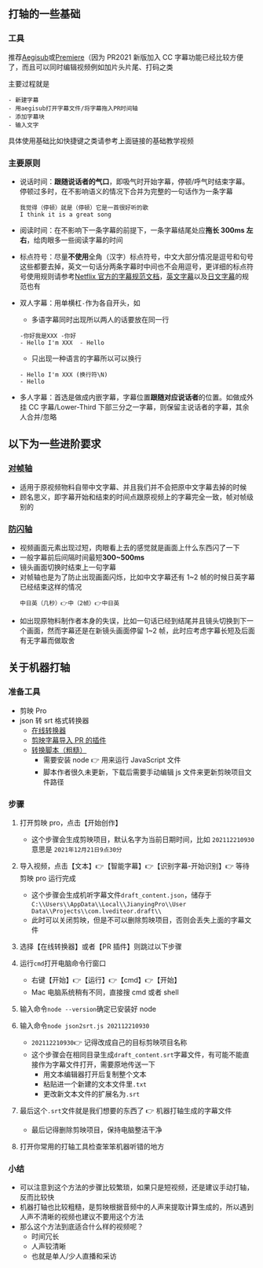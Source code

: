 ## 打轴的一些基础

### 工具

推荐[Aegisub](https://www.bilibili.com/video/BV1oK411T7kL)或[Premiere](https://www.bilibili.com/video/BV1dy4y1j714)（因为 PR2021 新版加入 CC 字幕功能已经比较方便了，而且可以同时编辑视频例如加片头片尾、打码之类

主要过程就是

    - 新建字幕
    - 用aegisub打开字幕文件/将字幕拖入PR时间轴
    - 添加字幕块
    - 输入文字

具体使用基础比如快捷键之类请参考上面链接的基础教学视频

### 主要原则

- 说话时间：**跟随说话者的气口**，即吸气时开始字幕，停顿/呼气时结束字幕。停顿过多时，在不影响语义的情况下合并为完整的一句话作为一条字幕

  ```
  我觉得（停顿）就是（停顿）它是一首很好听的歌
  I think it is a great song
  ```

- 阅读时间：在不影响下一条字幕的前提下，一条字幕结尾处应**拖长 300ms 左右**，给肉眼多一些阅读字幕的时间

- 标点符号：尽量**不使用**全角（汉字）标点符号，中文大部分情况是逗号和句号 这些都要去掉，英文一句话分两条字幕时中间也不会用逗号，更详细的标点符号使用规则请参考[Netflix 官方的字幕规范文档](https://partnerhelp.netflixstudios.com/hc/ja/articles/215767517-Japanese-Timed-Text-Style-Guide)，[英文字幕](https://partnerhelp.netflixstudios.com/hc/en-us/articles/217350977-English-Timed-Text-Style-Guide)以及[日文字幕](https://partnerhelp.netflixstudios.com/hc/ja/articles/215767517-Japanese-Timed-Text-Style-Guide)的规范也有

- 双人字幕：用单横杠`-`作为各自开头，如

  - 多语字幕同时出现所以两人的话要放在同一行

  ```
  -你好我是XXX -你好
  - Hello I'm XXX  - Hello
  ```

  - 只出现一种语言的字幕所以可以换行

  ```
  - Hello I'm XXX (换行符\N)
  - Hello
  ```

- 多人字幕：首选是做成内嵌字幕，字幕位置**跟随对应说话者**的位置。如做成外挂 CC 字幕/Lower-Third 下部三分之一字幕，则保留主说话者的字幕，其余人合并/忽略

## 以下为一些进阶要求

### [对帧轴](https://www.bilibili.com/video/BV1oK411T7kL?p=6)

- 适用于原视频物料自带中文字幕、并且我们并不会把原中文字幕去掉的时候
- 顾名思义，即字幕开始和结束的时间点跟原视频上的字幕完全一致，帧对帧级别的

### [防闪轴](https://www.bilibili.com/video/BV1oK411T7kL?p=7)

- 视频画面元素出现过短，肉眼看上去的感觉就是画面上什么东西闪了一下
- 一般字幕前后间隔时间最短**300~500ms**
- 镜头画面切换时结束上一句字幕
- 对帧轴也是为了防止出现画面闪烁，比如中文字幕还有 1~2 帧的时候日英字幕已经结束这样的情况
  ```
  中日英（几秒）👉中（2帧）👉中日英
  ```
- 如出现原物料制作者本身的失误，比如一句话已经到结尾并且镜头切换到下一个画面，然而字幕还是在新镜头画面停留 1~2 帧，此时应考虑字幕长短及后面有无字幕而做取舍

## 关于机器打轴

### 准备工具

- 剪映 Pro
- json 转 srt 格式转换器
  - [在线转换器](https://pansong291.gitee.io/web/html/tool/JianyingPro.html)
  - [剪映字幕导入 PR 的插件](https://www.bilibili.com/video/BV1qX4y1c7kB)
  - [转换脚本（粗糙）](https://github.com/fofen/jianying-json2srt)
    - 需要安装 node 👉 用来运行 JavaScript 文件
    - 脚本作者很久未更新，下载后需要手动编辑 js 文件来更新剪映项目文件路径

### 步骤

1. 打开剪映 pro，点击【开始创作】

   - 这个步骤会生成剪映项目，默认名字为当前日期时间，比如 `202112210930` 意思是 `2021年12月21日9点30分`

2. 导入视频，点击【文本】👉【智能字幕】👉【识别字幕-开始识别】👉 等待剪映 pro 运行完成

   - 这个步骤会生成机听字幕文件`draft_content.json`，储存于`C:\\Users\\AppData\\Local\\JianyingPro\\User Data\\Projects\\com.lvediteor.draft\\`
   - 此时可以关闭剪映，但是不可以删除剪映项目，否则会丢失上面的字幕文件

3. 选择【在线转换器】或者【PR 插件】则跳过以下步骤

4. 运行`cmd`打开电脑命令行窗口

   - 右键【开始】👉【运行】👉【cmd】👉【开始】
   - Mac 电脑系统稍有不同，直接搜 cmd 或者 shell

5. 输入命令`node --version`确定已安装好 node

6. 输入命令`node json2srt.js 202112210930`
   - `202112210930`👉 记得改成自己的目标剪映项目名称
   - 这个步骤会在相同目录生成`draft_content.srt`字幕文件，有可能不能直接作为字幕文件打开，需要原地传送一下
     - 用文本编辑器打开后复制整个文本
     - 粘贴进一个新建的文本文件里`.txt`
     - 更改新文本文件的扩展名为`.srt`
7. 最后这个`.srt`文件就是我们想要的东西了 👉 机器打轴生成的字幕文件

   - 最后记得删除剪映项目，保持电脑整洁干净

8. 打开你常用的打轴工具检查笨笨机器听错的地方

### 小结

- 可以注意到这个方法的步骤比较繁琐，如果只是短视频，还是建议手动打轴，反而比较快
- 机器打轴也比较粗糙，是剪映根据音频中的人声来提取计算生成的，所以遇到人声不清晰的视频也建议不要用这个方法
- 那么这个方法到底适合什么样的视频呢？
  - 时间冗长
  - 人声较清晰
  - 也就是单人/少人直播和采访
